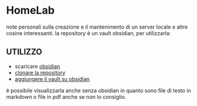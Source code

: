 # HomeLab
 
note personali sulla creazione e il mantenimento di un server locale e altre cosine interessanti.
la repository è un vault obsidian, per utilizzarla:

## UTILIZZO

- scaricare [obsidian](https://obsidian.md/)
- [clonare la repository](https://github.com/carnivuth/gip.git)
- [aggiungere il vault su obsidian](https://help.obsidian.md/Files+and+folders/Manage+vaults#Create+vault+from+an+existing+folder)

è possibile visualizzarla anche senza obsidian in quanto sono file di testo in markdown o file in pdf anche se non lo consiglio.
